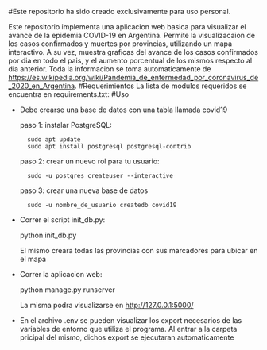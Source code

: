#Este repositorio ha sido creado exclusivamente para uso personal.

Este repositorio implementa una aplicacion web basica para visualizar el avance de la epidemia COVID-19 en Argentina. Permite la visualizacaion de los casos confirmados y muertes por provincias, utilizando un mapa interactivo. A su vez, muestra graficas del avance de los casos confirmados por dia en todo el pais, y el aumento porcentual de los mismos respecto al dia anterior.
Toda la informacion se toma automaticamente de https://es.wikipedia.org/wiki/Pandemia_de_enfermedad_por_coronavirus_de_2020_en_Argentina.
#Requerimientos
 La lista de modulos requeridos se encuentra en requirements.txt:
#Uso
- Debe crearse una base de datos con una tabla llamada covid19
	
	paso 1: instalar PostgreSQL:
		
		sudo apt update
		sudo apt install postgresql postgresql-contrib
	
	paso 2: crear un nuevo rol para tu usuario:
		
		sudo -u postgres createuser --interactive

	paso 3: crear una nueva base de datos
		
		sudo -u nombre_de_usuario createdb covid19

- Correr el script init_db.py:

	python init_db.py
	
  El mismo creara todas las provincias con sus marcadores para ubicar en el mapa
- Correr la aplicacion web:

	python manage.py runserver
	
  La misma podra visualizarse en http://127.0.0.1:5000/

- En el archivo .env se pueden visualizar los export necesarios de las variables de entorno que utiliza el programa.
  Al entrar a la carpeta pricipal del mismo, dichos export se ejecutaran automaticamente
